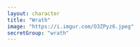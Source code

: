 ```yaml
---
layout: character
title: "Wrath"
image: "https://i.imgur.com/O3ZPyz6.jpeg"
secretGroup: "wrath"
---
```


